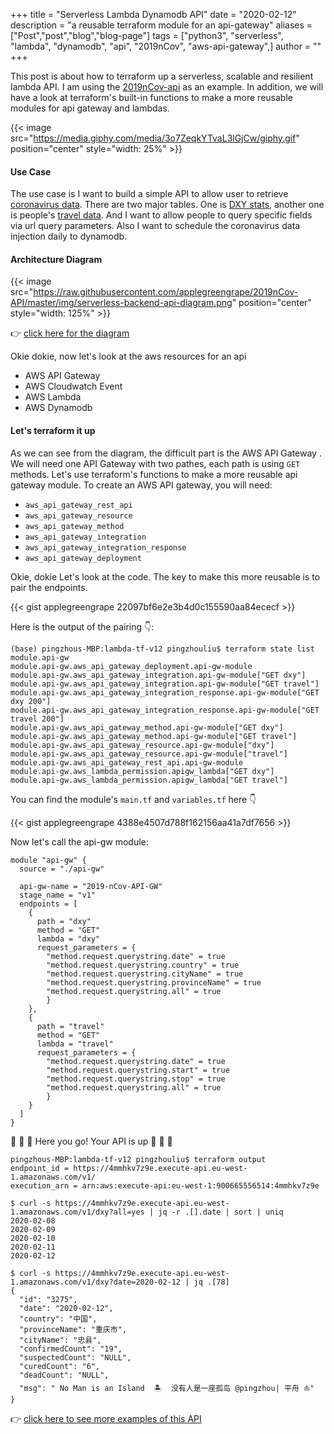 +++
title = "Serverless Lambda Dynamodb API"
date = "2020-02-12"
description = "a reusable terraform module for an api-gateway"
aliases = ["Post","post","blog","blog-page"]
tags = ["python3", "serverless", "lambda", "dynamodb", "api", "2019nCov", "aws-api-gateway",]
author = ""
+++

This post is about how to terraform up a serverless, scalable and resilient lambda API. I am using the [2019nCov-api](https://applegreengrape.github.io/posts/2019ncov-api/) as an example. In addition, we will have a look at terraform's built-in functions to make a more reusable modules for api gateway and lambdas. 

{{< image src="https://media.giphy.com/media/3o7ZeqkYTvaL3lGjCw/giphy.gif" position="center" style="width: 25%" >}}

#### Use Case 

The use case is I want to build a simple API to allow user to retrieve [coronavirus data](/posts/2019ncov-api/). There are two major tables. One is [DXY stats](https://ncov.dxy.cn/ncovh5/view/pneumonia), another one is people's [travel data](http://2019ncov.nosugartech.com/). And I want to allow people to query specific fields via url query parameters. Also I want to schedule the coronavirus data injection daily to dynamodb.

#### Architecture Diagram 

{{< image src="https://raw.githubusercontent.com/applegreengrape/2019nCov-API/master/img/serverless-backend-api-diagram.png" position="center" style="width: 125%" >}}

👉 [click here for the diagram](https://raw.githubusercontent.com/applegreengrape/2019nCov-API/master/img/serverless-backend-api-diagram.png)

Okie dokie, now let's look at the aws resources for an api
- AWS API Gateway
- AWS Cloudwatch Event
- AWS Lambda
- AWS Dynamodb

#### Let's terraform it up

As we can see from the diagram, the difficult part is the AWS API Gateway . We will need one API Gateway with two pathes, each path is using `GET` methods. Let's use terraform's functions to make a more reusable api gateway module. To create an AWS API gateway, you will need:

- `aws_api_gateway_rest_api`
- `aws_api_gateway_resource`
- `aws_api_gateway_method`
- `aws_api_gateway_integration`
- `aws_api_gateway_integration_response`
- `aws_api_gateway_deployment`

Okie, dokie Let's look at the code. The key to make this more reusable is to pair the endpoints.

{{< gist applegreengrape 22097bf6e2e3b4d0c155590aa84ececf >}}

Here is the output of the pairing 👇:

```
(base) pingzhous-MBP:lambda-tf-v12 pingzhouliu$ terraform state list module.api-gw
module.api-gw.aws_api_gateway_deployment.api-gw-module
module.api-gw.aws_api_gateway_integration.api-gw-module["GET dxy"]
module.api-gw.aws_api_gateway_integration.api-gw-module["GET travel"]
module.api-gw.aws_api_gateway_integration_response.api-gw-module["GET dxy 200"]
module.api-gw.aws_api_gateway_integration_response.api-gw-module["GET travel 200"]
module.api-gw.aws_api_gateway_method.api-gw-module["GET dxy"]
module.api-gw.aws_api_gateway_method.api-gw-module["GET travel"]
module.api-gw.aws_api_gateway_resource.api-gw-module["dxy"]
module.api-gw.aws_api_gateway_resource.api-gw-module["travel"]
module.api-gw.aws_api_gateway_rest_api.api-gw-module
module.api-gw.aws_lambda_permission.apigw_lambda["GET dxy"]
module.api-gw.aws_lambda_permission.apigw_lambda["GET travel"]
```

You can find the module's `main.tf` and `variables.tf` here 👇

{{< gist applegreengrape 4388e4507d788f162156aa41a7df7656 >}}

Now let's call the api-gw module:

```
module "api-gw" {
  source = "./api-gw"

  api-gw-name = "2019-nCov-API-GW"
  stage_name = "v1"
  endpoints = [
    {
      path = "dxy"
      method = "GET"
      lambda = "dxy"
      request_parameters = { 
        "method.request.querystring.date" = true
        "method.request.querystring.country" = true
        "method.request.querystring.cityName" = true
        "method.request.querystring.provinceName" = true
        "method.request.querystring.all" = true
        }
    },
    {
      path = "travel"
      method = "GET"
      lambda = "travel"
      request_parameters = { 
        "method.request.querystring.date" = true
        "method.request.querystring.start" = true
        "method.request.querystring.stop" = true
        "method.request.querystring.all" = true
        }
    }
  ]
}
```
🥳 🥳 🥳 Here you go! Your API is up 🤗 🤗 🤗
```
pingzhous-MBP:lambda-tf-v12 pingzhouliu$ terraform output
endpoint_id = https://4mmhkv7z9e.execute-api.eu-west-1.amazonaws.com/v1/
execution_arn = arn:aws:execute-api:eu-west-1:900665556514:4mmhkv7z9e

$ curl -s https://4mmhkv7z9e.execute-api.eu-west-1.amazonaws.com/v1/dxy?all=yes | jq -r .[].date | sort | uniq
2020-02-08
2020-02-09
2020-02-10
2020-02-11
2020-02-12

$ curl -s https://4mmhkv7z9e.execute-api.eu-west-1.amazonaws.com/v1/dxy?date=2020-02-12 | jq .[78]
{
  "id": "3275",
  "date": "2020-02-12",
  "country": "中国",
  "provinceName": "重庆市",
  "cityName": "忠县",
  "confirmedCount": "19",
  "suspectedCount": "NULL",
  "curedCount": "6",
  "deadCount": "NULL",
  "msg": " No Man is an Island  🏝  没有人是一座孤岛 @pingzhou| 平舟 ⛵"
}
```
👉 [click here to see more examples of this API](https://applegreengrape.github.io/posts/2019ncov-api/)
